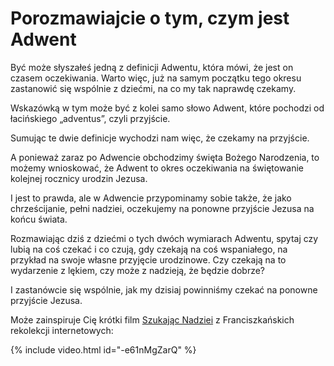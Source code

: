 # Porozmawiajcie o tym, czym jest Adwent

Być może słyszałeś jedną z definicji Adwentu, która mówi, że jest on czasem oczekiwania. Warto więc, już na samym początku tego okresu zastanowić się wspólnie z dziećmi, na co my tak naprawdę czekamy.

Wskazówką w tym może być z kolei samo słowo Adwent, które pochodzi od łacińskiego „adventus”, czyli przyjście.

Sumując te dwie definicje wychodzi nam więc, że czekamy na przyjście.

A ponieważ zaraz po Adwencie obchodzimy święta Bożego Narodzenia, to możemy wnioskować, że Adwent to okres oczekiwania na świętowanie kolejnej rocznicy urodzin Jezusa.

I jest to prawda, ale w Adwencie przypominamy sobie także, że jako chrześcijanie, pełni nadziei, oczekujemy na ponowne przyjście Jezusa na końcu świata.

Rozmawiając dziś z dziećmi o tych dwóch wymiarach Adwentu, spytaj czy lubią na coś czekać i co czują, gdy czekają na coś wspaniałego, na przykład na swoje własne przyjęcie urodzinowe. Czy czekają na to wydarzenie z lękiem, czy może z nadzieją, że będzie dobrze?

I zastanówcie się wspólnie, jak my dzisiaj powinniśmy czekać na ponowne przyjście Jezusa. 

Może zainspiruje Cię krótki film [Szukając Nadziei](https://www.youtube.com/watch?v=-e61nMgZarQ) z Franciszkańskich rekolekcji internetowych:

{% include video.html id="-e61nMgZarQ" %}
